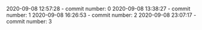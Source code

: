 2020-09-08 12:57:28 - commit number: 0
2020-09-08 13:38:27 - commit number: 1
2020-09-08 16:26:53 - commit number: 2
2020-09-08 23:07:17 - commit number: 3
